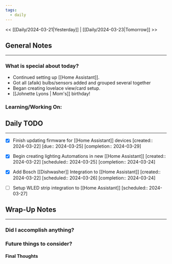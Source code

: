 ```yaml
---
tags:
  - daily
---
```

<< [[Daily/2024-03-21|Yesterday]] |  [[Daily/2024-03-23|Tomorrow]] >>

## General Notes
---
### What is special about today?
- Continued setting up [[Home Assistant]].  
- Got all (afaik) bulbs/sensors added and grouped several together
- Began creating lovelace view/card setup.
- [[Johnette Lyons | Mom's]] birthday!

### Learning/Working On:



## Daily TODO
---
- [x] Finish updating firmware for [[Home Assistant]] devices  [created:: 2024-03-22]  [due:: 2024-03-25]  [completion:: 2024-03-29]
- [x] Begin creating lighting Automations in new [[Home Assistant]]  [created:: 2024-03-22]  [scheduled:: 2024-03-25]  [completion:: 2024-03-24]

- [x] Add Bosch [[Dishwasher]] Integration to [[Home Assistant]]  [created:: 2024-03-22]  [scheduled:: 2024-03-26]  [completion:: 2024-03-24]
- [ ] Setup WLED strip integration to [[Home Assistant]]  [scheduled:: 2024-03-27]


## Wrap-Up Notes
---
### Did I accomplish anything?
### Future things to consider?
#### Final Thoughts

